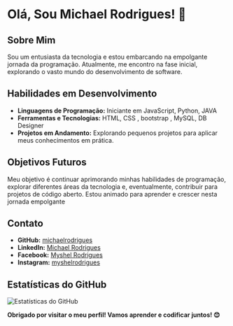 # Olá, Sou Michael Rodrigues! 👋

## Sobre Mim

Sou um entusiasta da tecnologia e estou embarcando na empolgante jornada da programação. Atualmente, me encontro na fase inicial, explorando o vasto mundo do desenvolvimento de software.

## Habilidades em Desenvolvimento

- **Linguagens de Programação:** Iniciante em JavaScript, Python, JAVA
- **Ferramentas e Tecnologias:**  HTML, CSS , bootstrap , MySQL, DB Designer 
- **Projetos em Andamento:** Explorando pequenos projetos para aplicar meus conhecimentos em prática.

## Objetivos Futuros

Meu objetivo é continuar aprimorando minhas habilidades de programação, explorar diferentes áreas da tecnologia e, eventualmente, contribuir para projetos de código aberto. Estou animado para aprender e crescer nesta jornada empolgante

## Contato

- **GitHub:** [michaelrodrigues](https://github.com/michaelrodrigues)
- **LinkedIn:** [Michael Rodrigues](https://www.linkedin.com/in/michael-rodrigues-b741a1104/)
- **Facebook:** [Myshel Rodrigues](https://www.facebook.com/myshel.rodrigues)
- **Instagram:** [myshelrodrigues](https://www.instagram.com/myshelrodrigues)

## Estatísticas do GitHub

![Estatísticas do GitHub](https://github-readme-stats.vercel.app/api?username=michaelrodrigues&show_icons=true&count_private=true)

**Obrigado por visitar o meu perfil! Vamos aprender e codificar juntos! 😊**
